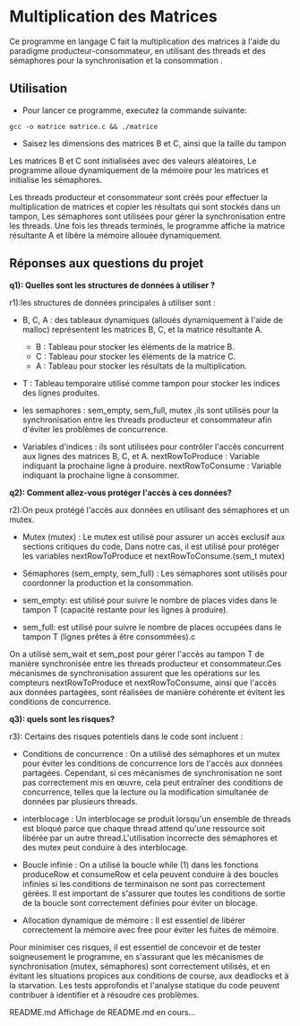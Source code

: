 # Multiplication des Matrices

Ce programme en langage C fait la multiplication des matrices à l'aide du paradigme producteur-consommateur, en utilisant des threads et des sémaphores pour la synchronisation  et la consommation .

## Utilisation

- Pour lancer ce programme, executez la commande suivante:

```
gcc -o matrice matrice.c && ./matrice
```

- Saisez les dimensions des matrices B et C, ainsi que la taille du tampon

Les matrices B et C sont initialisées avec des valeurs aléatoires, Le programme alloue dynamiquement de la mémoire pour les matrices et initialise les sémaphores.

Les threads producteur et consommateur sont créés pour effectuer la multiplication de matrices et copier les résultats qui sont stockés dans un tampon, Les sémaphores sont utilisées pour gérer la synchronisation entre les threads. Une fois les threads terminés, le programme affiche la matrice résultante A et libère la mémoire allouée dynamiquement. 



## Réponses aux questions du projet

**q1): Quelles sont les structures de données à utiliser ?**

r1):les structures de données principales à utiliser sont :

- B, C, A : des tableaux dynamiques (alloués dynamiquement à l'aide de malloc) représentent les matrices B, C, et la matrice résultante A. 
    - B : Tableau pour stocker les éléments de la matrice B.
    - C : Tableau pour stocker les éléments de la matrice C.
    - A : Tableau pour stocker les résultats de la multiplication.

- T : Tableau temporaire utilisé comme tampon pour stocker les indices des lignes produites.

- les semaphores : sem_empty, sem_full, mutex ,ils sont utilisés pour la synchronisation entre les threads producteur et consommateur afin d'éviter les problèmes de concurrence.

- Variables d'indices : ils sont utilisées pour contrôler l'accès concurrent aux lignes des matrices B, C, et A.
nextRowToProduce : Variable indiquant la prochaine ligne à produire.
nextRowToConsume : Variable indiquant la prochaine ligne à consommer.


**q2): Comment allez-vous protéger l'accès à ces données?**

r2):On peux protégé l'accès aux données en utilisant des sémaphores et un mutex.

- Mutex (mutex) : Le mutex est utilisé pour assurer un accès exclusif aux sections critiques du code, Dans notre cas, il est utilisé pour protéger les variables nextRowToProduce et nextRowToConsume.(sem_t mutex)


- Sémaphores (sem_empty, sem_full) : Les sémaphores sont utilisés pour coordonner la production et la consommation.

- sem_empty: est utilisé pour suivre le nombre de places vides dans le tampon T (capacité restante pour les lignes à produire).

- sem_full: est utilisé pour suivre le nombre de places occupées dans le tampon T (lignes prêtes à être consommées).c

On a utilisé sem_wait et sem_post pour gérer l'accès au tampon T de manière synchronisée entre les threads producteur et consommateur.Ces mécanismes de synchronisation assurent que les opérations sur les compteurs nextRowToProduce et nextRowToConsume, ainsi que l'accès aux données partagées, sont réalisées de manière cohérente et évitent les conditions de concurrence.


**q3): quels sont les risques?**

r3): Certains des risques potentiels dans le code sont incluent :

- Conditions de concurrence :
On a utilisé des sémaphores et un mutex pour éviter les conditions de concurrence lors de l'accès aux données partagées. Cependant, si ces mécanismes de synchronisation ne sont pas correctement mis en œuvre, cela peut entraîner des conditions de concurrence, telles que la lecture ou la modification simultanée de données par plusieurs threads.

- interblocage :
Un interblocage se produit lorsqu'un ensemble de threads est bloqué parce que chaque thread attend qu'une ressource soit libérée par un autre thread.L'utilisation incorrecte des sémaphores et des mutex peut conduire à des interblocage.

- Boucle infinie :
On a utilisé la boucle while (1) dans les fonctions produceRow et consumeRow et cela peuvent conduire à des boucles infinies si les conditions de terminaison ne sont pas correctement gérées. Il est important de s'assurer que toutes les conditions de sortie de la boucle sont correctement définies pour éviter un blocage.

- Allocation dynamique de mémoire : 
Il est essentiel de libérer correctement la mémoire avec free pour éviter les fuites de mémoire.

Pour minimiser ces risques, il est essentiel de concevoir et de tester soigneusement le programme, en s'assurant que les mécanismes de synchronisation (mutex, sémaphores) sont correctement utilisés, et en évitant les situations propices aux conditions de course, aux deadlocks et à la starvation. Les tests approfondis et l'analyse statique du code peuvent contribuer à identifier et à résoudre ces problèmes.

README.md
Affichage de README.md en cours...